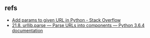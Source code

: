 

## refs

- [Add params to given URL in Python - Stack Overflow](https://stackoverflow.com/questions/2506379/add-params-to-given-url-in-python)
- [21.8. urllib.parse — Parse URLs into components — Python 3.6.4 documentation](https://docs.python.org/3/library/urllib.parse.html)
